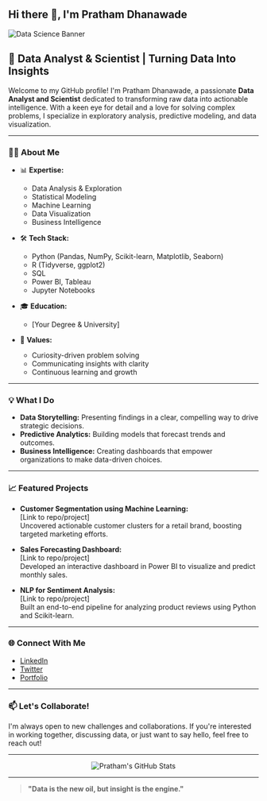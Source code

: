 ## Hi there 👋, I'm Pratham Dhanawade

![Data Science Banner](https://images.unsplash.com/photo-1506744038136-46273834b3fb?auto=format&fit=crop&w=1350&q=80)

## 🚀 Data Analyst & Scientist | Turning Data Into Insights

Welcome to my GitHub profile! I'm Pratham Dhanawade, a passionate **Data Analyst and Scientist** dedicated to transforming raw data into actionable intelligence. With a keen eye for detail and a love for solving complex problems, I specialize in exploratory analysis, predictive modeling, and data visualization.

---

### 👨‍💻 About Me

- 📊 **Expertise:**  
  - Data Analysis & Exploration  
  - Statistical Modeling  
  - Machine Learning  
  - Data Visualization  
  - Business Intelligence

- 🛠️ **Tech Stack:**  
  - Python (Pandas, NumPy, Scikit-learn, Matplotlib, Seaborn)  
  - R (Tidyverse, ggplot2)  
  - SQL  
  - Power BI, Tableau  
  - Jupyter Notebooks

- 🎓 **Education:**  
  - [Your Degree & University]

- 🌟 **Values:**  
  - Curiosity-driven problem solving  
  - Communicating insights with clarity  
  - Continuous learning and growth

---

### 💡 What I Do

- **Data Storytelling:** Presenting findings in a clear, compelling way to drive strategic decisions.
- **Predictive Analytics:** Building models that forecast trends and outcomes.
- **Business Intelligence:** Creating dashboards that empower organizations to make data-driven choices.

---

### 📈 Featured Projects

- **Customer Segmentation using Machine Learning:**  
  [Link to repo/project]  
  Uncovered actionable customer clusters for a retail brand, boosting targeted marketing efforts.

- **Sales Forecasting Dashboard:**  
  [Link to repo/project]  
  Developed an interactive dashboard in Power BI to visualize and predict monthly sales.

- **NLP for Sentiment Analysis:**  
  [Link to repo/project]  
  Built an end-to-end pipeline for analyzing product reviews using Python and Scikit-learn.

---

### 🌐 Connect With Me

- [LinkedIn](https://www.linkedin.com/in/prathamdhanawade/)
- [Twitter](https://twitter.com/pratham_dhanawade)
- [Portfolio](https://your-portfolio-url.com)

---

### 📫 Let's Collaborate!

I'm always open to new challenges and collaborations. If you're interested in working together, discussing data, or just want to say hello, feel free to reach out!

---

<p align="center">
  <img src="https://github-readme-stats.vercel.app/api?username=PrathamDhanawade&show_icons=true&hide_title=true" alt="Pratham's GitHub Stats" />
</p>

---

> **"Data is the new oil, but insight is the engine."**

